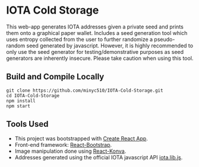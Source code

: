# IOTA Cold Storage

This web-app generates IOTA addresses given a private seed and prints them onto a graphical paper wallet. Includes a seed generation tool which uses entropy collected from the user to further randomize a pseudo-random seed generated by javascript. However, it is highly recommended to only use the seed generator for testing/demonstrative purposes as seed generators are inherently insecure. Please take caution when using this tool.

## Build and Compile Locally

    git clone https://github.com/minyc510/IOTA-Cold-Storage.git
    cd IOTA-Cold-Storage
    npm install
    npm start

## Tools Used
- This project was bootstrapped with [Create React App](https://github.com/facebookincubator/create-react-app).
- Front-end framework: [React-Bootstrap](https://react-bootstrap.github.io/).
- Image manipulation done using [React-Konva](https://github.com/lavrton/react-konva).
- Addresses generated using the official IOTA javascript API [iota.lib.js](https://github.com/iotaledger/iota.lib.js).
